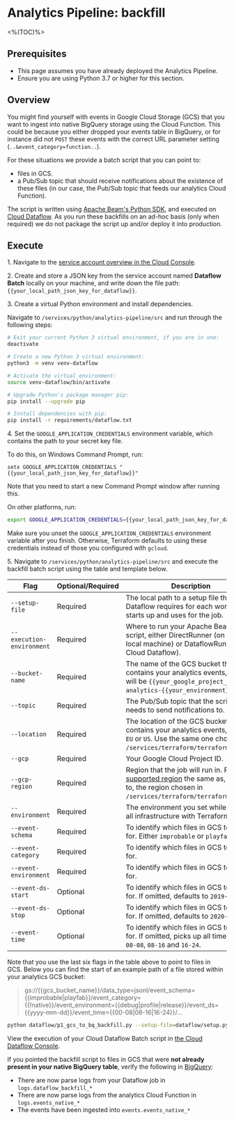 # Analytics Pipeline: backfill
<%(TOC)%>

## Prerequisites

* This page assumes you have already deployed the Analytics Pipeline.
* Ensure you are using Python 3.7 or higher for this section.

## Overview

You might find yourself with events in Google Cloud Storage (GCS) that you want to ingest into native BigQuery storage using the Cloud Function. This could be because you either dropped your events table in BigQuery, or for instance did not `POST` these events with the correct URL parameter setting (`..&event_category=function..`).

For these situations we provide a batch script that you can point to:

* files in GCS.
* a Pub/Sub topic that should receive notifications about the existence of these files (in our case, the Pub/Sub topic that feeds our analytics Cloud Function).

The script is written using [Apache Beam's Python SDK](https://beam.apache.org/documentation/sdks/python/), and executed on [Cloud Dataflow](https://cloud.google.com/dataflow/). As you run these backfills on an ad-hoc basis (only when required) we do not package the script up and/or deploy it into production.

## Execute

1\. Navigate to the [service account overview in the Cloud Console](https://console.cloud.google.com/iam-admin/serviceaccounts).

2\. Create and store a JSON key from the service account named **Dataflow Batch** locally on your machine, and write down the file path: `{{your_local_path_json_key_for_dataflow}}`.

3\. Create a virtual Python environment and install dependencies.

Navigate to `/services/python/analytics-pipeline/src` and run through the following steps:

```sh
# Exit your current Python 3 virtual environment, if you are in one:
deactivate

# Create a new Python 3 virtual environment:
python3 -m venv venv-dataflow

# Activate the virtual environment:
source venv-dataflow/bin/activate

# Upgrade Python's package manager pip:
pip install --upgrade pip

# Install dependencies with pip:
pip install -r requirements/dataflow.txt
```

4\. Set the `GOOGLE_APPLICATION_CREDENTIALS` environment variable, which contains the path to your secret key file.

To do this, on Windows Command Prompt, run:

```
setx GOOGLE_APPLICATION_CREDENTIALS "{{your_local_path_json_key_for_dataflow}}"
```

Note that you need to start a new Command Prompt window after running this.

On other platforms, run:

```sh
export GOOGLE_APPLICATION_CREDENTIALS={{your_local_path_json_key_for_dataflow}}
```

Make sure you unset the `GOOGLE_APPLICATION_CREDENTIALS` environment variable after you finish. Otherwise, Terraform defaults to using these credentials instead of those you configured with `gcloud`.

5\. Navigate to `/services/python/analytics-pipeline/src` and execute the backfill batch script using the table and template below.

| Flag | Optional/Required | Description |
|------|-------------------|-------------|
| `--setup-file` | Required | The local path to a setup file that Dataflow requires for each worker it starts up and uses for the job. |
| `--execution-environment` | Required | Where to run your Apache Beam batch script, either DirectRunner (on your local machine) or DataflowRunner (on Cloud Dataflow). |
| `--bucket-name` | Required | The name of the GCS bucket that contains your analytics events, which will be `{{your_google_project_id}}-analytics-{{your_environment}}`. |
| `--topic` | Required | The Pub/Sub topic that the script needs to send notifications to. |
| `--location` | Required | The location of the GCS bucket that contains your analytics events, either `EU` or `US`. Use the same one chosen in `/services/terraform/terraform.tfvars`. |
| `--gcp` | Required | Your Google Cloud Project ID. |
| `--gcp-region` | Required | Region that the job will run in. Pick [a supported region](https://cloud.google.com/dataflow/docs/concepts/regional-endpoints) the same as, or close to, the region chosen in `/services/terraform/terraform.tfvars`. |
| `--environment` | Required | The environment you set while running all infrastructure with Terraform. |
| `--event-schema` | Required | To identify which files in GCS to backfill for. Either `improbable` or `playfab`. |
| `--event-category` | Required | To identify which files in GCS to backfill for. |
| `--event-environment` | Required | To identify which files in GCS to backfill for. |
| `--event-ds-start` | Optional | To identify which files in GCS to backfill for. If omitted, defaults to `2019-01-01` |
| `--event-ds-stop` | Optional | To identify which files in GCS to backfill for. If omitted, defaults to `2020-12-31` |
| `--event-time` | Optional | To identify which files in GCS to backfill for. If omitted, picks up all time periods: `00-08`, `08-16` and `16-24`. |

Note that you use the last six flags in the table above to point to files in GCS. Below you can find the start of an example path of a file stored within your analytics GCS bucket:

> gs://{{gcs_bucket_name}}/data_type=jsonl/event_schema={{improbable|playfab}}/event_category={{!native}}/event_environment={{debug|profile|release}}/event_ds={{yyyy-mm-dd}}/event_time={{00-08|08-16|16-24}}/...

```sh
python dataflow/p1_gcs_to_bq_backfill.py --setup-file=dataflow/setup.py --execution-environment=DataflowRunner --bucket-name={{your_google_project_id}}-analytics-testing --topic=cloud-function-{{improbable|playfab}}-schema-topic-testing --location={{your_analytics_bucket_location}} --gcp={{your_google_project_id}} --gcp-region={{your_google_cloud_region}} --environment=testing --event-schema={{improbable|playfab}} --event-category=external --event-environment={{debug|profile|release}}
```

View the execution of your Cloud Dataflow Batch script in [the Cloud Dataflow Console](https://console.cloud.google.com/dataflow).

If you pointed the backfill script to files in GCS that were **not already present in your native BigQuery table**, verify the following in [BigQuery](https://console.cloud.google.com/bigquery):

- There are now parse logs from your Dataflow job in `logs.dataflow_backfill_*`
- There are now parse logs from the analytics Cloud Function in `logs.events_native_*`
- The events have been ingested into `events.events_native_*`
